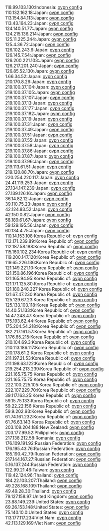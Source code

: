118.99.103.130:Indonesia: [ovpn config](vpn/118_99_103_130.ovpn)  
110.132.162.18:Japan: [ovpn config](vpn/110_132_162_18.ovpn)  
113.154.84.113:Japan: [ovpn config](vpn/113_154_84_113.ovpn)  
113.43.164.23:Japan: [ovpn config](vpn/113_43_164_23.ovpn)  
124.140.51.77:Japan: [ovpn config](vpn/124_140_51_77.ovpn)  
124.215.136.214:Japan: [ovpn config](vpn/124_215_136_214.ovpn)  
125.11.225.244:Japan: [ovpn config](vpn/125_11_225_244.ovpn)  
125.4.36.72:Japan: [ovpn config](vpn/125_4_36_72.ovpn)  
126.102.243.6:Japan: [ovpn config](vpn/126_102_243_6.ovpn)  
126.145.7.54:Japan: [ovpn config](vpn/126_145_7_54.ovpn)  
126.200.221.103:Japan: [ovpn config](vpn/126_200_221_103.ovpn)  
126.217.201.240:Japan: [ovpn config](vpn/126_217_201_240.ovpn)  
126.85.52.130:Japan: [ovpn config](vpn/126_85_52_130.ovpn)  
1.66.34.52:Japan: [ovpn config](vpn/1_66_34_52.ovpn)  
210.170.8.26:Japan: [ovpn config](vpn/210_170_8_26.ovpn)  
219.100.37.104:Japan: [ovpn config](vpn/219_100_37_104.ovpn)  
219.100.37.105:Japan: [ovpn config](vpn/219_100_37_105.ovpn)  
219.100.37.107:Japan: [ovpn config](vpn/219_100_37_107.ovpn)  
219.100.37.13:Japan: [ovpn config](vpn/219_100_37_13.ovpn)  
219.100.37.177:Japan: [ovpn config](vpn/219_100_37_177.ovpn)  
219.100.37.182:Japan: [ovpn config](vpn/219_100_37_182.ovpn)  
219.100.37.19:Japan: [ovpn config](vpn/219_100_37_19.ovpn)  
219.100.37.31:Japan: [ovpn config](vpn/219_100_37_31.ovpn)  
219.100.37.49:Japan: [ovpn config](vpn/219_100_37_49.ovpn)  
219.100.37.51:Japan: [ovpn config](vpn/219_100_37_51.ovpn)  
219.100.37.55:Japan: [ovpn config](vpn/219_100_37_55.ovpn)  
219.100.37.58:Japan: [ovpn config](vpn/219_100_37_58.ovpn)  
219.100.37.86:Japan: [ovpn config](vpn/219_100_37_86.ovpn)  
219.100.37.87:Japan: [ovpn config](vpn/219_100_37_87.ovpn)  
219.100.37.96:Japan: [ovpn config](vpn/219_100_37_96.ovpn)  
219.113.61.51:Japan: [ovpn config](vpn/219_113_61_51.ovpn)  
219.120.88.70:Japan: [ovpn config](vpn/219_120_88_70.ovpn)  
220.254.220.117:Japan: [ovpn config](vpn/220_254_220_117.ovpn)  
24.41.119.253:Japan: [ovpn config](vpn/24_41_119_253.ovpn)  
27.134.147.239:Japan: [ovpn config](vpn/27_134_147_239.ovpn)  
27.139.126.16:Japan: [ovpn config](vpn/27_139_126_16.ovpn)  
36.14.82.12:Japan: [ovpn config](vpn/36_14_82_12.ovpn)  
39.110.75.23:Japan: [ovpn config](vpn/39_110_75_23.ovpn)  
42.124.83.52:Japan: [ovpn config](vpn/42_124_83_52.ovpn)  
42.150.0.82:Japan: [ovpn config](vpn/42_150_0_82.ovpn)  
58.189.61.67:Japan: [ovpn config](vpn/58_189_61_67.ovpn)  
59.129.195.56:Japan: [ovpn config](vpn/59_129_195_56.ovpn)  
60.134.4.75:Japan: [ovpn config](vpn/60_134_4_75.ovpn)  
110.14.153.108:Korea Republic of: [ovpn config](vpn/110_14_153_108.ovpn)  
112.171.239.89:Korea Republic of: [ovpn config](vpn/112_171_239_89.ovpn)  
112.187.58.188:Korea Republic of: [ovpn config](vpn/112_187_58_188.ovpn)  
115.160.102.234:Korea Republic of: [ovpn config](vpn/115_160_102_234.ovpn)  
119.200.147.120:Korea Republic of: [ovpn config](vpn/119_200_147_120.ovpn)  
119.65.226.136:Korea Republic of: [ovpn config](vpn/119_65_226_136.ovpn)  
121.149.221.10:Korea Republic of: [ovpn config](vpn/121_149_221_10.ovpn)  
121.150.86.196:Korea Republic of: [ovpn config](vpn/121_150_86_196.ovpn)  
121.165.94.95:Korea Republic of: [ovpn config](vpn/121_165_94_95.ovpn)  
121.171.125.80:Korea Republic of: [ovpn config](vpn/121_171_125_80.ovpn)  
121.180.248.227:Korea Republic of: [ovpn config](vpn/121_180_248_227.ovpn)  
121.67.47.230:Korea Republic of: [ovpn config](vpn/121_67_47_230.ovpn)  
125.129.67.23:Korea Republic of: [ovpn config](vpn/125_129_67_23.ovpn)  
125.133.103.118:Korea Republic of: [ovpn config](vpn/125_133_103_118.ovpn)  
14.40.51.133:Korea Republic of: [ovpn config](vpn/14_40_51_133.ovpn)  
14.47.248.47:Korea Republic of: [ovpn config](vpn/14_47_248_47.ovpn)  
175.193.62.44:Korea Republic of: [ovpn config](vpn/175_193_62_44.ovpn)  
175.204.54.218:Korea Republic of: [ovpn config](vpn/175_204_54_218.ovpn)  
182.217.161.57:Korea Republic of: [ovpn config](vpn/182_217_161_57.ovpn)  
1.176.65.215:Korea Republic of: [ovpn config](vpn/1_176_65_215.ovpn)  
210.104.69.3:Korea Republic of: [ovpn config](vpn/210_104_69_3.ovpn)  
210.113.186.117:Korea Republic of: [ovpn config](vpn/210_113_186_117.ovpn)  
210.178.61.2:Korea Republic of: [ovpn config](vpn/210_178_61_2.ovpn)  
211.197.21.53:Korea Republic of: [ovpn config](vpn/211_197_21_53.ovpn)  
211.198.63.122:Korea Republic of: [ovpn config](vpn/211_198_63_122.ovpn)  
219.254.213.239:Korea Republic of: [ovpn config](vpn/219_254_213_239.ovpn)  
221.165.75.75:Korea Republic of: [ovpn config](vpn/221_165_75_75.ovpn)  
221.165.75.75:Korea Republic of: [ovpn config](vpn/221_165_75_75.ovpn)  
222.100.225.105:Korea Republic of: [ovpn config](vpn/222_100_225_105.ovpn)  
222.107.229.70:Korea Republic of: [ovpn config](vpn/222_107_229_70.ovpn)  
39.117.163.25:Korea Republic of: [ovpn config](vpn/39_117_163_25.ovpn)  
59.15.75.133:Korea Republic of: [ovpn config](vpn/59_15_75_133.ovpn)  
59.22.22.156:Korea Republic of: [ovpn config](vpn/59_22_22_156.ovpn)  
59.9.202.93:Korea Republic of: [ovpn config](vpn/59_9_202_93.ovpn)  
61.74.161.232:Korea Republic of: [ovpn config](vpn/61_74_161_232.ovpn)  
61.76.63.143:Korea Republic of: [ovpn config](vpn/61_76_63_143.ovpn)  
203.109.204.188:New Zealand: [ovpn config](vpn/203_109_204_188.ovpn)  
203.177.99.52:Philippines: [ovpn config](vpn/203_177_99_52.ovpn)  
217.138.212.58:Romania: [ovpn config](vpn/217_138_212_58.ovpn)  
176.109.191.92:Russian Federation: [ovpn config](vpn/176_109_191_92.ovpn)  
176.195.43.76:Russian Federation: [ovpn config](vpn/176_195_43_76.ovpn)  
185.190.42.79:Russian Federation: [ovpn config](vpn/185_190_42_79.ovpn)  
217.144.167.27:Russian Federation: [ovpn config](vpn/217_144_167_27.ovpn)  
5.16.137.244:Russian Federation: [ovpn config](vpn/5_16_137_244.ovpn)  
122.99.21.46:Taiwan: [ovpn config](vpn/122_99_21_46.ovpn)  
119.42.124.96:Thailand: [ovpn config](vpn/119_42_124_96.ovpn)  
184.22.103.207:Thailand: [ovpn config](vpn/184_22_103_207.ovpn)  
49.228.168.109:Thailand: [ovpn config](vpn/49_228_168_109.ovpn)  
49.49.28.30:Thailand: [ovpn config](vpn/49_49_28_30.ovpn)  
79.127.158.97:United Kingdom: [ovpn config](vpn/79_127_158_97.ovpn)  
23.88.149.239:United States: [ovpn config](vpn/23_88_149_239.ovpn)  
69.26.153.148:United States: [ovpn config](vpn/69_26_153_148.ovpn)  
75.140.10.0:United States: [ovpn config](vpn/75_140_10_0.ovpn)  
113.177.117.234:Viet Nam: [ovpn config](vpn/113_177_117_234.ovpn)  
42.113.129.169:Viet Nam: [ovpn config](vpn/42_113_129_169.ovpn)  

